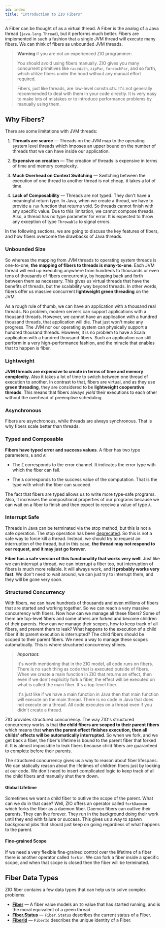 ```yaml
---
id: index
title: "Introduction to ZIO Fibers"
---
```


A Fiber can be thought of as a virtual thread. A Fiber is the analog of a Java thread (`java.lang.Thread`), but it performs much better. Fibers are implemented in such a fashion that a single JVM thread will execute many fibers. We can think of fibers as unbounded JVM threads.

> **Warning** if you are not an experienced ZIO programmer:
>
> You should avoid using fibers manually. ZIO gives you many concurrent primitives like `raceWith`, `zipPar`, `foreachPar`, and so forth, which utilize fibers under the hood without any manual effort required.
>
> Fibers, just like threads, are low-level constructs. It's not generally recommended to deal with them in your code directly. It is very easy to make lots of mistakes or to introduce performance problems by manually using them.

## Why Fibers?

There are some limitations with JVM threads:

1. **Threads are scarce** — Threads on the JVM map to the operating system level threads which imposes an upper bound on the number of threads that we can have inside our application.

2. **Expensive on creation** — The creation of threads is expensive in terms of time and memory complexity.

3. **Much Overhead on Context Switching** — Switching between the execution of one thread to another thread is not cheap, it takes a lot of time.

4. **Lack of Composability** — Threads are not typed. They don't have a meaningful return type. In Java, when we create a thread, we have to provide a `run` function that returns void. So threads cannot finish with any specific value. Due to this limitation, we cannot compose threads. Also, a thread has no type parameter for error. It is expected to throw any exception of type `Throwable` to signal errors.

In the following sections, we are going to discuss the key features of fibers, and how fibers overcome the drawbacks of Java threads.

### Unbounded Size

So whereas the mapping from JVM threads to operating system threads is one-to-one, **the mapping of fibers to threads is many-to-one**. Each JVM thread will end up executing anywhere from hundreds to thousands or even tens of thousands of fibers concurrently, by hopping back and forth between them as necessary. This gives us virtual threads that have the benefits of threads, but the scalability way beyond threads. In other words, fibers offer us massive concurrent **lightweight green threading** on the JVM.

As a rough rule of thumb, we can have an application with a thousand real threads. No problem, modern servers can support applications with a thousand threads. However, we cannot have an application with a hundred thousand threads, that application will die. That just won't make any progress. The JVM nor our operating system can physically support a hundred thousand threads. However, it is no problem to have a Scala application with a hundred thousand fibers. Such an application can still perform in a very high-performance fashion, and the miracle that enables that to happen is fiber.

### Lightweight

**JVM threads are expensive to create in terms of time and memory complexity.** Also it takes a lot of time to switch between one thread of execution to another. In contrast to that, fibers are virtual, and as they use **green threading**, they are considered to be **lightweight cooperative threads**. This means that fibers always _yield_ their executions to each other without the overhead of preemptive scheduling.

### Asynchronous

Fibers are asynchronous, while threads are always synchronous. That is why fibers scale better than threads.

### Typed and Composable

**Fibers have typed error and success values**. A fiber has two type parameters, `E` and `A`:

- The `E` corresponds to the error channel. It indicates the error type with which the fiber can fail.

- The `A` corresponds to the success value of the computation. That is the type with which the fiber can succeed.

The fact that fibers are typed allows us to write more type-safe programs. Also, it increases the compositional properties of our programs because we can wait on a fiber to finish and then expect to receive a value of type `A`.

### Interrupt Safe

Threads in Java can be terminated via the stop method, but this is not a safe operation. The stop operation has been [deprecated](https://docs.oracle.com/javase/1.5.0/docs/guide/misc/threadPrimitiveDeprecation.html). So this is not a safe way to force kill a thread. Instead, we should try to request an interruption of the thread, but in this case, **the thread may not respond to our request, and it may just go forever**.

**Fiber has a safe version of this functionality that works very well**. Just like we can interrupt a thread, we can interrupt a fiber too, but interruption of fibers is much more reliable. It will always work, and **it probably works very fast**. We don't need to wait around, we can just try to interrupt them, and they will be gone very soon.

### Structured Concurrency

With fibers, we can have hundreds of thousands and even millions of fibers that are started and working together. So we can reach a very massive concurrency with fibers. Now how can we manage all these fibers? Some of them are top-level fibers and some others are forked and become children of their parents. How can we manage their scopes, how to keep track of all fibers, and prevent them to leak? What happens to the execution of a child fiber if its parent execution is interrupted? The child fibers should be scoped to their parent fibers. We need a way to manage these scopes automatically. This is where structured concurrency shines.

> _**Important**:_
>
> It's worth mentioning that in the ZIO model, all code runs on fibers. There is no such thing as code that is executed outside of fibers. When we create a main function in ZIO that returns an effect, then even if we don't explicitly fork a fiber, the effect will be executed on what is called the main fiber. It's a top-level fiber.
>
>It's just like if we have a main function in Java then that main function will execute on the main thread. There is no code in Java that does not execute on a thread. All code executes on a thread even if you didn't create a thread.

ZIO provides structured concurrency. The way ZIO's structured concurrency works is that **the child fibers are scoped to their parent fibers** which means that **when the parent effect finishes execution, then all childs' effects will be automatically interrupted**. So when we fork, and we get back a fiber, the fiber's lifetime is bound to the parent fiber that forked it. It is almost impossible to leak fibers because child fibers are guaranteed to complete before their parents.

The structured concurrency gives us a way to reason about fiber lifespans. We can statically reason about the lifetimes of children fibers just by looking at our code. We don't need to insert complicated logic to keep track of all the child fibers and manually shut them down.

#### Global Lifetime

Sometimes we want a child fiber to outlive the scope of the parent. What can we do in that case? Well, ZIO offers an operator called `forkDaemon` which forks the fiber as a daemon fiber. Daemon fibers can outlive their parents. They can live forever. They run in the background doing their work until they end with failure or success. This gives us a way to spawn background jobs that should just keep on going regardless of what happens to the parent.

#### Fine-grained Scope

If we need a very flexible fine-grained control over the lifetime of a fiber there is another operator called `forkin`. We can fork a fiber inside a specific scope, and when that scope is closed then the fiber will be terminated.

## Fiber Data Types

ZIO fiber contains a few data types that can help us to solve complex problems:

- **[Fiber](fiber.md)** — A fiber value models an `IO` value that has started running, and is the moral equivalent of a green thread.
- **[Fiber.Status](fiberstatus.md)** — `Fiber.Status` describes the current status of a Fiber.
- **[FiberId](fiberid.md)** — `FiberId` describes the unique identity of a Fiber.